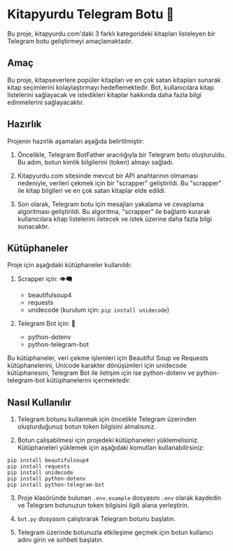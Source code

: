 # Kitapyurdu Telegram Botu :robot:

Bu proje, kitapyurdu.com'daki 3 farklı kategorideki kitapları listeleyen bir Telegram botu geliştirmeyi amaçlamaktadır.

## Amaç

Bu proje, kitapseverlere popüler kitapları ve en çok satan kitapları sunarak kitap seçimlerini kolaylaştırmayı hedeflemektedir. Bot, kullanıcılara kitap listelerini sağlayacak ve istedikleri kitaplar hakkında daha fazla bilgi edinmelerini sağlayacaktır.

## Hazırlık

Projenin hazırlık aşamaları aşağıda belirtilmiştir:

1. Öncelikle, Telegram BotFather aracılığıyla bir Telegram botu oluşturuldu. Bu adım, botun kimlik bilgilerini (token) almayı sağladı.

2. Kitapyurdu.com sitesinde mevcut bir API anahtarının olmaması nedeniyle, verileri çekmek için bir "scrapper" geliştirildi. Bu "scrapper" ile kitap bilgileri ve en çok satan kitaplar elde edildi.

3. Son olarak, Telegram botu için mesajları yakalama ve cevaplama algoritması geliştirildi. Bu algoritma, "scrapper" ile bağlantı kurarak kullanıcılara kitap listelerini iletecek ve istek üzerine daha fazla bilgi sunacaktır.

## Kütüphaneler

Proje için aşağıdaki kütüphaneler kullanıldı:

1. Scrapper için: 👁️‍🗨️
   - beautifulsoup4
   - requests
   - unidecode (kurulum için: `pip install unidecode`)

2. Telegram Bot için: :robot:
   - python-dotenv
   - python-telegram-bot

Bu kütüphaneler, veri çekme işlemleri için Beautiful Soup ve Requests kütüphanelerini, Unicode karakter dönüşümleri için unidecode kütüphanesini, Telegram Bot ile iletişim için ise python-dotenv ve python-telegram-bot kütüphanelerini içermektedir.

## Nasıl Kullanılır

1. Telegram botunu kullanmak için öncelikle Telegram üzerinden oluşturduğunuz botun token bilgisini almalısınız.

2. Botun çalışabilmesi için projedeki kütüphaneleri yüklemelisiniz. Kütüphaneleri yüklemek için aşağıdaki komutları kullanabilirsiniz:
```
pip install beautifulsoup4
pip install requests
pip install unidecode
pip install python-dotenv
pip install python-telegram-bot
```

3. Proje klasöründe bulunan `.env.example` dosyasını `.env` olarak kaydedin ve Telegram botunuzun token bilgisini ilgili alana yerleştirin.

4. `bot.py` dosyasını çalıştırarak Telegram botunu başlatın.

5. Telegram üzerinde botunuzla etkileşime geçmek için botun kullanıcı adını girin ve sohbeti başlatın. 
